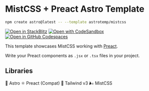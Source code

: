 # MistCSS + Preact Astro Template

```sh
npm create astro@latest -- --template astrotemp/mistcss
```

[![Open in StackBlitz](https://developer.stackblitz.com/img/open_in_stackblitz.svg)](https://stackblitz.com/github/astrotemp/mistcss)
[![Open with CodeSandbox](https://assets.codesandbox.io/github/button-edit-lime.svg)](https://codesandbox.io/p/sandbox/github/astrotemp/mistcss)
[![Open in GitHub Codespaces](https://github.com/codespaces/badge.svg)](https://codespaces.new/astrotemp/mistcss)

This template showcases MistCSS working with [Preact](https://preactjs.com).

Write your Preact components as `.jsx` or `.tsx` files in your project.

## Libraries
🚀 Astro
⚛️ Preact (Compat)
🌊 Tailwind v3
🌬️ MistCSS
